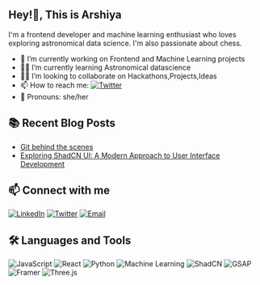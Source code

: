 ## Hey!👋, This is Arshiya
I'm a frontend developer and machine learning enthusiast who loves exploring astronomical data science. I'm also passionate about chess.





- 🔭 I’m currently working on Frontend and Machine Learning projects
- 🐱‍👤 I’m currently learning Astronomical datascience
- 🐱‍🏍 I’m looking to collaborate on Hackathons,Projects,Ideas
- 📫 How to reach me: [![Twitter](https://img.shields.io/badge/-Twitter-1DA1F2?logo=Twitter&logoColor=white&style=flat)](https://x.com/arsh1yasheoran)
- 🎀 Pronouns: she/her

## 📚 Recent Blog Posts
- [Git behind the scenes](https://arshiya.hashnode.dev/git-behind-the-scenes)
- [Exploring ShadCN UI: A Modern Approach to User Interface Development](https://arshiya.hashnode.dev/exploring-shadcn-ui-a-modern-approach-to-user-interface-development)
<!-- BLOG-POST-LIST:END -->

## 📫 Connect with me
[![LinkedIn](https://img.shields.io/badge/-LinkedIn-0A66C2?logo=Linkedin&logoColor=white&style=flat)](https://www.linkedin.com/in/arshiya-sheoran-1b1779313/)
[![Twitter](https://img.shields.io/badge/-Twitter-1DA1F2?logo=Twitter&logoColor=white&style=flat)](https://x.com/arsh1yasheoran)
[![Email](https://img.shields.io/badge/-Email-D14836?logo=Gmail&logoColor=white&style=flat)](sheoranarshu@gmail.com)

## 🛠️ Languages and Tools
![JavaScript](https://img.shields.io/badge/-JavaScript-F7DF1E?logo=javascript&logoColor=black&style=flat)
![React](https://img.shields.io/badge/-React-61DAFB?logo=react&logoColor=black&style=flat)
![Python](https://img.shields.io/badge/-Python-3776AB?logo=python&logoColor=white&style=flat)
![Machine Learning](https://img.shields.io/badge/-Machine%20Learning-FF6F00?logo=python&logoColor=white&style=flat)
![ShadCN](https://img.shields.io/badge/ShadCN-%2300C4CC.svg?style=flat&logo=shadcn&logoColor=white)
![GSAP](https://img.shields.io/badge/GSAP-%23E10098.svg?style=flat&logo=greensock&logoColor=white)
![Framer](https://img.shields.io/badge/Framer-%2300C4CC.svg?style=flat&logo=framer&logoColor=white)
![Three.js](https://img.shields.io/badge/Three.js-%23E10098.svg?style=flat&logo=three.js&logoColor=white)

